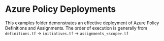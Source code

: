 # Azure Policy Deployments

This examples folder demonstrates an effective deployment of Azure Policy Definitions and Assignments. The order of execution is generally from `definitions.tf` -> `initiatives.tf` -> `assignments_<scope>.tf`